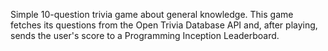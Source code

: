 Simple 10-question trivia game about general knowledge.
This game fetches its questions from the Open Trivia Database API
and, after playing, sends the user's score to 
a Programming Inception Leaderboard.